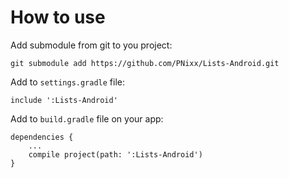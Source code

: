# How to use

Add submodule from git to you project:

	git submodule add https://github.com/PNixx/Lists-Android.git
	
Add to `settings.gradle` file:

	include ':Lists-Android'
    
Add to `build.gradle` file on your app:

	dependencies {
		...
		compile project(path: ':Lists-Android')
	}
